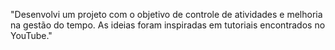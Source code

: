 "Desenvolvi um projeto com o objetivo de controle de atividades e melhoria na gestão do tempo. As ideias foram inspiradas em tutoriais encontrados no YouTube."
